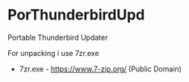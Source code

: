 # PorThunderbirdUpd
 Portable Thunderbird Updater

For unpacking i use 7zr.exe

- 7zr.exe - https://www.7-zip.org/ (Public Domain)
